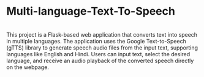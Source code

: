# Multi-language-Text-To-Speech
<br>
This project is a Flask-based web application that converts text into speech in multiple languages.
The application uses the Google Text-to-Speech (gTTS) library to generate speech audio files from the input text, supporting languages like English and Hindi.
Users can input text, select the desired language, and receive an audio playback of the converted speech directly on the webpage.
